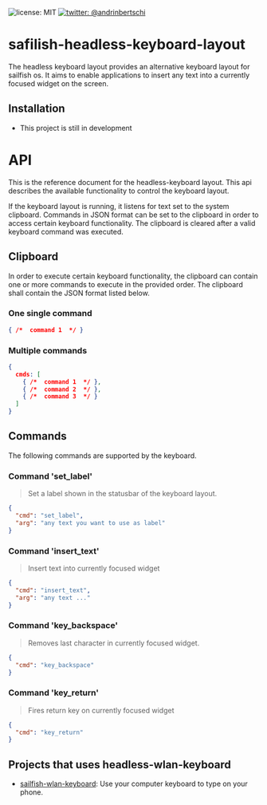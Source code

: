 ![license: MIT]( https://img.shields.io/badge/license-MIT-green.svg?style=flat-square)
[![twitter: @andrinbertschi]( https://img.shields.io/badge/twitter-andrinbertschi-yellow.svg?style=flat-square)](twitter.com/andrinbertschi)  

# safilish-headless-keyboard-layout

The headless keyboard layout provides an alternative keyboard layout for
sailfish os. It aims to enable applications to insert any text into a
currently focused widget on the screen.

## Installation
- This project is still in development

# API

This is the reference document for the headless-keyboard layout.
This api describes the available functionality to control the keyboard layout.

If the keyboard layout is running,
it listens for text set to the system clipboard.
Commands in JSON format can be set to the clipboard
in order to access certain keyboard functionality.
The clipboard is cleared after a valid keyboard command was executed.

## Clipboard
In order to execute certain keyboard functionality,
the clipboard can contain one or more commands to execute
in the provided order. The clipboard shall contain the JSON
format listed below.

### One single command
```json
{ /*  command 1  */ }
```

### Multiple commands
```json
{
  cmds: [
    { /*  command 1  */ },
    { /*  command 2  */ },
    { /*  command 3  */ }
  ]
}
```

## Commands
The following commands are supported by the keyboard.

### Command 'set_label'
> Set a label shown in the statusbar of the keyboard layout.

```json
{
  "cmd": "set_label",
  "arg": "any text you want to use as label"
}
```

### Command 'insert_text'
> Insert text into currently focused widget

```json
{
  "cmd": "insert_text",
  "arg": "any text ..."
}
```

### Command 'key_backspace'
> Removes last character in currently focused widget.

```json
{
  "cmd": "key_backspace"
}
```

### Command 'key_return'
> Fires return key on currently focused widget

```json
{
  "cmd": "key_return"
}
```

## Projects that uses headless-wlan-keyboard
- [sailfish-wlan-keyboard](https://github.com/abertschi/sailfish-wlan-keyboard):
 Use your computer keyboard to type on your phone.
